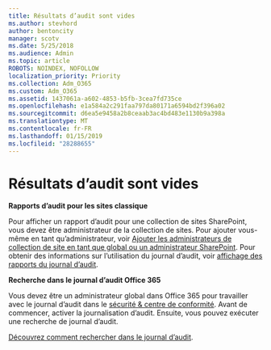 ```yaml
---
title: Résultats d’audit sont vides
ms.author: stevhord
author: bentoncity
manager: scotv
ms.date: 5/25/2018
ms.audience: Admin
ms.topic: article
ROBOTS: NOINDEX, NOFOLLOW
localization_priority: Priority
ms.collection: Adm_O365
ms.custom: Adm_O365
ms.assetid: 1437061a-a602-4853-b5fb-3cea7fd735ce
ms.openlocfilehash: e1a584a2c291faa797da80171a6594bd2f396a02
ms.sourcegitcommit: d6ea5e9458a2b8ceaab3ac4bd483e1130b9a398a
ms.translationtype: MT
ms.contentlocale: fr-FR
ms.lasthandoff: 01/15/2019
ms.locfileid: "28288655"
---
```

# <a name="auditing-results-are-blank"></a>Résultats d’audit sont vides

 **Rapports d’audit pour les sites classique**
  
Pour afficher un rapport d’audit pour une collection de sites SharePoint, vous devez être administrateur de la collection de sites. Pour ajouter vous-même en tant qu’administrateur, voir [Ajouter les administrateurs de collection de site en tant que global ou un administrateur SharePoint](https://go.microsoft.com/fwlink/?linkid=869390). Pour obtenir des informations sur l’utilisation du journal d’audit, voir [affichage des rapports du journal d’audit](https://go.microsoft.com/fwlink/?linkid=395237). 
  
 **Recherche dans le journal d’audit Office 365**
  
Vous devez être un administrateur global dans Office 365 pour travailler avec le journal d’audit dans le [sécurité &amp; centre de conformité](https://protection.office.com). Avant de commencer, activer la journalisation d’audit. Ensuite, vous pouvez exécuter une recherche de journal d’audit. 
  
[Découvrez comment rechercher dans le journal d’audit](https://go.microsoft.com/fwlink/?linkid=708432).
  

